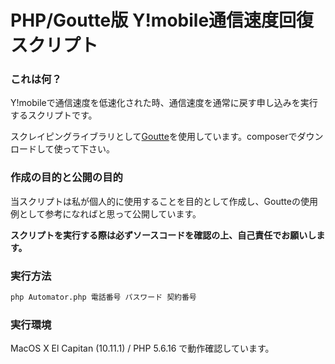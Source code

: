 # PHP/Goutte版 Y!mobile通信速度回復スクリプト

### これは何？

Y!mobileで通信速度を低速化された時、通信速度を通常に戻す申し込みを実行するスクリプトです。

スクレイピングライブラリとして[Goutte](https://github.com/FriendsOfPHP/Goutte)を使用しています。composerでダウンロードして使って下さい。

### 作成の目的と公開の目的

当スクリプトは私が個人的に使用することを目的として作成し、Goutteの使用例として参考になればと思って公開しています。

**スクリプトを実行する際は必ずソースコードを確認の上、自己責任でお願いします。**

### 実行方法

```sh
php Automator.php 電話番号 パスワード 契約番号
```

### 実行環境
MacOS X El Capitan (10.11.1) / PHP 5.6.16 で動作確認しています。
